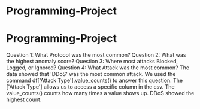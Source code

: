 # Programming-Project
# Programming-Project
Question 1: What Protocol was the most common?
Question 2: What was the highest anomaly score?
Question 3: Where most attacks Blocked, Logged, or Ignored?
Question 4: What Attack was the most common?
            The data showed that 'DDoS' was the most common attack. We used the command df['Attack Type'].value_counts() to answer this question. The ['Attack Type'] allows us to access a specific column in the csv. The value_counts() counts how many times a value shows up. DDoS showed the highest count. 